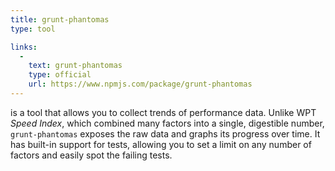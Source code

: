 ```yaml
---
title: grunt-phantomas
type: tool

links:
  -
    text: grunt-phantomas
    type: official
    url: https://www.npmjs.com/package/grunt-phantomas
---
```


is a tool that allows you to collect trends of performance data. Unlike WPT _Speed Index_, which combined many factors into a single, digestible number, `grunt-phantomas` exposes the raw data and graphs its progress over time. It has built-in support for tests, allowing you to set a limit on any number of factors and easily spot the failing tests.
